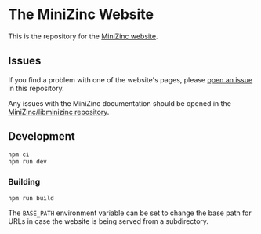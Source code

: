 # The MiniZinc Website

This is the repository for the [MiniZinc website](https://www.minizinc.org).

## Issues

If you find a problem with one of the website's pages, please
[open an issue](https://github.com/MiniZinc/minizinc.github.io/issues) in this
repository.

Any issues with the MiniZinc documentation should be opened in the
[MiniZInc/libminizinc repository](https://github.com/MiniZinc/libminizinc).

## Development

```sh
npm ci
npm run dev
```

### Building

```sh
npm run build
```

The `BASE_PATH` environment variable can be set to change the base path for URLs in case the website is being served from a subdirectory.

